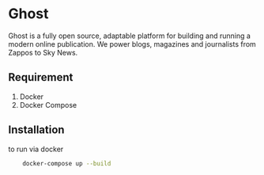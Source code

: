 # Ghost
Ghost is a fully open source, adaptable platform for building and running a modern online publication. We power blogs, magazines and journalists from Zappos to Sky News.

## Requirement
1. Docker
2. Docker Compose

## Installation
to run via docker 
```bash
	docker-compose up --build
```
